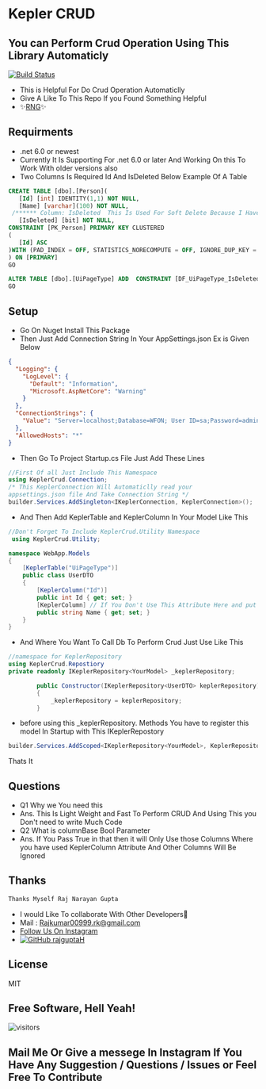 # Kepler CRUD
## You can Perform Crud Operation Using This Library Automaticly

[![Build Status](https://travis-ci.org/joemccann/dillinger.svg?branch=master)](https://instagram.com/bug__developer)



- This is Helpful For Do Crud Operation Automaticlly 
- Give A Like To This Repo If you Found Something Helpful
- ✨[RNG](https://github.com/rajguptaH)✨
## Requirments
- .net 6.0 or newest 
- Currently It Is Supporting For .net 6.0 or later And Working On this To Work With older versions also
- Two Columns Is Required Id And IsDeleted Below Example Of A Table 
 ```sql
 CREATE TABLE [dbo].[Person](
	[Id] [int] IDENTITY(1,1) NOT NULL,
	[Name] [varchar](100) NOT NULL,
  /****** Column: IsDeleted  This Is Used For Soft Delete Because I Have Implemented A Condition In Query ******/
	[IsDeleted] [bit] NOT NULL,
 CONSTRAINT [PK_Person] PRIMARY KEY CLUSTERED 
(
	[Id] ASC
)WITH (PAD_INDEX = OFF, STATISTICS_NORECOMPUTE = OFF, IGNORE_DUP_KEY = OFF, ALLOW_ROW_LOCKS = ON, ALLOW_PAGE_LOCKS = ON, OPTIMIZE_FOR_SEQUENTIAL_KEY = OFF) ON [PRIMARY]
) ON [PRIMARY]
GO

ALTER TABLE [dbo].[UiPageType] ADD  CONSTRAINT [DF_UiPageType_IsDeleted]  DEFAULT ((0)) FOR [IsDeleted]
GO
```
## Setup 
- Go On Nuget Install This Package
- Then Just Add Connection String In Your AppSettings.json Ex is Given Below
```json
{
  "Logging": {
    "LogLevel": {
      "Default": "Information",
      "Microsoft.AspNetCore": "Warning"
    }
  },
  "ConnectionStrings": {
    "Value": "Server=localhost;Database=WFON; User ID=sa;Password=admin;"
  },
  "AllowedHosts": "*"
}
```
- Then Go To Project Startup.cs File Just Add These Lines
```c#
//First Of all Just Include This Namespace
using KeplerCrud.Connection;
/* This KeplerConnection Will Automaticlly read your 
appsettings.json file And Take Connection String */
builder.Services.AddSingleton<IKeplerConnection, KeplerConnection>();
```
- And Then Add KeplerTable and KeplerColumn In Your Model Like This
```c#
//Don't Forget To Include KeplerCrud.Utility Namespace 
 using KeplerCrud.Utility;

namespace WebApp.Models
{
    [KeplerTable("UiPageType")]
    public class UserDTO
    {
        [KeplerColumn("Id")]
        public int Id { get; set; }
        [KeplerColumn] // If You Don't Use This Attribute Here and put colunmBase Fetch Then You Won't Get This Column Value Or You Can't Save This
        public string Name { get; set; }
    }
}
```
- And Where You Want To Call Db To Perform Crud Just Use Like This 
```c#
//namespace for KeplerRepository
using KeplerCrud.Repostiory
private readonly IKeplerRepository<YourModel> _keplerRepository;

        public Constructor(IKeplerRepository<UserDTO> keplerRepository)
        {
            _keplerRepository = keplerRepository;
        }
```
- before using this _keplerRepository. Methods You have to register this model In Startup with This IKeplerRepostory
```c#
builder.Services.AddScoped<IKeplerRepository<YourModel>, KeplerRepository<YourModel>>();
```
Thats It 
## Questions 
- Q1 Why we You need this 
- Ans. This Is Light Weight and Fast To Perform CRUD And Using This you Don't need to write Much Code 
- Q2 What is columnBase Bool Parameter 
- Ans. If You Pass True in that then it will Only Use those Columns Where you have used KeplerColumn Attribute And Other Columns Will Be Ignored
## Thanks 
```c#
Thanks Myself Raj Narayan Gupta
```
- I would Like To collaborate With Other Developers💛
- Mail : Rajkumar00999.rk@gmail.com
-  [Follow Us On Instagram]( https://instagram.com/raj__rr)
- [![GitHub rajguptaH](https://img.shields.io/github/followers/rajguptaH?label=follow&style=social)](https://github.com/rajguptaH)

## License

MIT

**Free Software, Hell Yeah!**
-
![visitors](https://visitor-badge.glitch.me/badge?page_id=rajguptaH.rajguptaH)
## Mail Me Or Give a messege In Instagram If You Have Any Suggestion / Questions / Issues or Feel Free To Contribute

